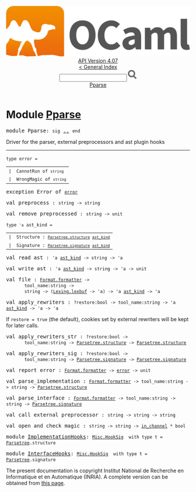<!-- ((! set title API !)) ((! set documentation !)) ((! set api !)) ((! set nobreadcrumb !)) -->
<div class="api"><header><nav class="toc brand"><a class="brand" href="https://ocaml.org/"><img src="colour-logo-gray.svg" class="svg" alt="OCaml"></a></nav><nav class="toc"><div class="toc_version"><a href="/docs" id="version-select">API Version 4.07</a></div><a href="index.html">&lt; General Index</a><div class="api_search"><input type="text" name="apisearch" id="api_search" oninput="mySearch(false);" onkeypress="this.oninput();" onclick="this.oninput();" onpaste="this.oninput();">
<img src="search_icon.svg" alt="Search" class="svg" onclick="mySearch(false)"></div>
<div id="search_results"></div><div class="toc_title"><a href="#top">Pparse</a></div><ul></ul></nav></header>

<h1>Module <a href="type_Pparse.html">Pparse</a></h1>

<pre><span id="MODULEPparse"><span class="keyword">module</span> Pparse</span>: <code class="code"><span class="keyword">sig</span></code> <a href="Pparse.html">..</a> <code class="code"><span class="keyword">end</span></code></pre><div class="info module top">
<div class="info-desc">
<p>Driver for the parser, external preprocessors and ast plugin hooks</p>
</div>
</div>
<hr width="100%">

<pre><code><span id="TYPEerror"><span class="keyword">type</span> <code class="type"></code>error</span> = </code></pre><table class="typetable">
<tbody><tr>
<td align="left" valign="top">
<code><span class="keyword">|</span></code></td>
<td align="left" valign="top">
<code><span id="TYPEELTerror.CannotRun"><span class="constructor">CannotRun</span></span> <span class="keyword">of</span> <code class="type">string</code></code></td>

</tr>
<tr>
<td align="left" valign="top">
<code><span class="keyword">|</span></code></td>
<td align="left" valign="top">
<code><span id="TYPEELTerror.WrongMagic"><span class="constructor">WrongMagic</span></span> <span class="keyword">of</span> <code class="type">string</code></code></td>

</tr></tbody></table>



<pre><span id="EXCEPTIONError"><span class="keyword">exception</span> Error</span> <span class="keyword">of</span> <code class="type"><a href="Pparse.html#TYPEerror">error</a></code></pre>

<pre><span id="VALpreprocess"><span class="keyword">val</span> preprocess</span> : <code class="type">string -&gt; string</code></pre>
<pre><span id="VALremove_preprocessed"><span class="keyword">val</span> remove_preprocessed</span> : <code class="type">string -&gt; unit</code></pre>
<pre><code><span id="TYPEast_kind"><span class="keyword">type</span> <code class="type">'a</code> ast_kind</span> = </code></pre><table class="typetable">
<tbody><tr>
<td align="left" valign="top">
<code><span class="keyword">|</span></code></td>
<td align="left" valign="top">
<code><span id="TYPEELTast_kind.Structure"><span class="constructor">Structure</span></span> <span class="keyword">:</span> <code class="type"><a href="Parsetree.html#TYPEstructure">Parsetree.structure</a> <a href="Pparse.html#TYPEast_kind">ast_kind</a></code></code></td>

</tr>
<tr>
<td align="left" valign="top">
<code><span class="keyword">|</span></code></td>
<td align="left" valign="top">
<code><span id="TYPEELTast_kind.Signature"><span class="constructor">Signature</span></span> <span class="keyword">:</span> <code class="type"><a href="Parsetree.html#TYPEsignature">Parsetree.signature</a> <a href="Pparse.html#TYPEast_kind">ast_kind</a></code></code></td>

</tr></tbody></table>



<pre><span id="VALread_ast"><span class="keyword">val</span> read_ast</span> : <code class="type">'a <a href="Pparse.html#TYPEast_kind">ast_kind</a> -&gt; string -&gt; 'a</code></pre>
<pre><span id="VALwrite_ast"><span class="keyword">val</span> write_ast</span> : <code class="type">'a <a href="Pparse.html#TYPEast_kind">ast_kind</a> -&gt; string -&gt; 'a -&gt; unit</code></pre>
<pre><span id="VALfile"><span class="keyword">val</span> file</span> : <code class="type"><a href="Format.html#TYPEformatter">Format.formatter</a> -&gt;<br>       tool_name:string -&gt;<br>       string -&gt; (<a href="Lexing.html#TYPElexbuf">Lexing.lexbuf</a> -&gt; 'a) -&gt; 'a <a href="Pparse.html#TYPEast_kind">ast_kind</a> -&gt; 'a</code></pre>
<pre><span id="VALapply_rewriters"><span class="keyword">val</span> apply_rewriters</span> : <code class="type">?restore:bool -&gt; tool_name:string -&gt; 'a <a href="Pparse.html#TYPEast_kind">ast_kind</a> -&gt; 'a -&gt; 'a</code></pre><div class="info ">
<div class="info-desc">
<p>If <code class="code">restore&nbsp;=&nbsp;<span class="keyword">true</span></code> (the default), cookies set by external
      rewriters will be kept for later calls.</p>
</div>
</div>

<pre><span id="VALapply_rewriters_str"><span class="keyword">val</span> apply_rewriters_str</span> : <code class="type">?restore:bool -&gt;<br>       tool_name:string -&gt; <a href="Parsetree.html#TYPEstructure">Parsetree.structure</a> -&gt; <a href="Parsetree.html#TYPEstructure">Parsetree.structure</a></code></pre>
<pre><span id="VALapply_rewriters_sig"><span class="keyword">val</span> apply_rewriters_sig</span> : <code class="type">?restore:bool -&gt;<br>       tool_name:string -&gt; <a href="Parsetree.html#TYPEsignature">Parsetree.signature</a> -&gt; <a href="Parsetree.html#TYPEsignature">Parsetree.signature</a></code></pre>
<pre><span id="VALreport_error"><span class="keyword">val</span> report_error</span> : <code class="type"><a href="Format.html#TYPEformatter">Format.formatter</a> -&gt; <a href="Pparse.html#TYPEerror">error</a> -&gt; unit</code></pre>
<pre><span id="VALparse_implementation"><span class="keyword">val</span> parse_implementation</span> : <code class="type"><a href="Format.html#TYPEformatter">Format.formatter</a> -&gt; tool_name:string -&gt; string -&gt; <a href="Parsetree.html#TYPEstructure">Parsetree.structure</a></code></pre>
<pre><span id="VALparse_interface"><span class="keyword">val</span> parse_interface</span> : <code class="type"><a href="Format.html#TYPEformatter">Format.formatter</a> -&gt; tool_name:string -&gt; string -&gt; <a href="Parsetree.html#TYPEsignature">Parsetree.signature</a></code></pre>
<pre><span id="VALcall_external_preprocessor"><span class="keyword">val</span> call_external_preprocessor</span> : <code class="type">string -&gt; string -&gt; string</code></pre>
<pre><span id="VALopen_and_check_magic"><span class="keyword">val</span> open_and_check_magic</span> : <code class="type">string -&gt; string -&gt; <a href="Pervasives.html#TYPEin_channel">in_channel</a> * bool</code></pre>
<pre><span id="MODULEImplementationHooks"><span class="keyword">module</span> <a href="Pparse.ImplementationHooks.html">ImplementationHooks</a></span>: <code class="type"><a href="Misc.HookSig.html">Misc.HookSig</a></code><code class="type">  with type t = <a href="Parsetree.html">Parsetree</a>.structure</code></pre>
<pre><span id="MODULEInterfaceHooks"><span class="keyword">module</span> <a href="Pparse.InterfaceHooks.html">InterfaceHooks</a></span>: <code class="type"><a href="Misc.HookSig.html">Misc.HookSig</a></code><code class="type">  with type t = <a href="Parsetree.html">Parsetree</a>.signature</code></pre>
<div class="copyright">The present documentation is copyright Institut National de Recherche en Informatique et en Automatique (INRIA). A complete version can be obtained from <a href="http://caml.inria.fr/pub/docs/manual-ocaml/">this page</a>.</div></div>